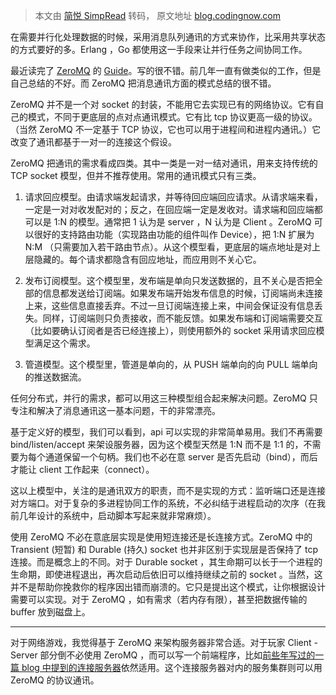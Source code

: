 > 本文由 [简悦 SimpRead](http://ksria.com/simpread/) 转码， 原文地址 [blog.codingnow.com](https://blog.codingnow.com/2011/02/zeromq_message_patterns.html)

在需要并行化处理数据的时候，采用消息队列通讯的方式来协作，比采用共享状态的方式要好的多。Erlang ，Go 都使用这一手段来让并行任务之间协同工作。

最近读完了 [ZeroMQ](http://www.zeromq.org/) 的 [Guide](http://zguide.zeromq.org/chapter:all)。写的很不错。前几年一直有做类似的工作，但是自己总结的不好。而 ZeroMQ 把消息通讯方面的模式总结的很不错。

ZeroMQ 并不是一个对 socket 的封装，不能用它去实现已有的网络协议。它有自己的模式，不同于更底层的点对点通讯模式。它有比 tcp 协议更高一级的协议。（当然 ZeroMQ 不一定基于 TCP 协议，它也可以用于进程间和进程内通讯。）它改变了通讯都基于一对一的连接这个假设。

ZeroMQ 把通讯的需求看成四类。其中一类是一对一结对通讯，用来支持传统的 TCP socket 模型，但并不推荐使用。常用的通讯模式只有三类。

1.  请求回应模型。由请求端发起请求，并等待回应端回应请求。从请求端来看，一定是一对对收发配对的；反之，在回应端一定是发收对。请求端和回应端都可以是 1:N 的模型。通常把 1 认为是 server ，N 认为是 Client 。ZeroMQ 可以很好的支持路由功能（实现路由功能的组件叫作 Device），把 1:N 扩展为 N:M （只需要加入若干路由节点）。从这个模型看，更底层的端点地址是对上层隐藏的。每个请求都隐含有回应地址，而应用则不关心它。
    
2.  发布订阅模型。这个模型里，发布端是单向只发送数据的，且不关心是否把全部的信息都发送给订阅端。如果发布端开始发布信息的时候，订阅端尚未连接上来，这些信息直接丢弃。不过一旦订阅端连接上来，中间会保证没有信息丢失。同样，订阅端则只负责接收，而不能反馈。如果发布端和订阅端需要交互（比如要确认订阅者是否已经连接上），则使用额外的 socket 采用请求回应模型满足这个需求。
    
3.  管道模型。这个模型里，管道是单向的，从 PUSH 端单向的向 PULL 端单向的推送数据流。
    

任何分布式，并行的需求，都可以用这三种模型组合起来解决问题。ZeroMQ 只专注和解决了消息通讯这一基本问题，干的非常漂亮。

基于定义好的模型，我们可以看到，api 可以实现的非常简单易用。我们不再需要 bind/listen/accept 来架设服务器，因为这个模型天然是 1:N 而不是 1:1 的，不需要为每个通道保留一个句柄。我们也不必在意 server 是否先启动（bind），而后才能让 client 工作起来（connect）。

这以上模型中，关注的是通讯双方的职责，而不是实现的方式：监听端口还是连接对方端口。对于复杂的多进程协同工作的系统，不必纠结于进程启动的次序（在我前几年设计的系统中，启动脚本写起来就非常麻烦）。

使用 ZeroMQ 不必在意底层实现是使用短连接还是长连接方式。ZeroMQ 中的 Transient (短暂) 和 Durable (持久) socket 也并非区别于实现层是否保持了 tcp 连接。而是概念上的不同。对于 Durable socket ，其生命期可以长于一个进程的生命期，即使进程退出，再次启动后依旧可以维持继续之前的 socket 。当然，这并不是帮助你挽救你的程序因出错而崩溃的。它只是提出这个模式，让你根据设计需要可以实现。对于 ZeroMQ ，如有需求（若内存有限），甚至把数据传输的 buffer 放到磁盘上。

* * *

对于网络游戏，我觉得基于 ZeroMQ 来架构服务器非常合适。对于玩家 Client - Server 部分倒不必使用 ZeroMQ ，而可以写一个前端程序，比如[前些年写过的一篇 blog 中提到的连接服务器](http://blog.codingnow.com/2006/04/iocp_kqueue_epoll.html)依然适用。这个连接服务器对内的服务集群则可以用 ZeroMQ 的协议通讯。